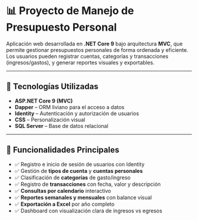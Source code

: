 # 📊 Proyecto de Manejo de Presupuesto Personal

Aplicación web desarrollada en **.NET Core 9** bajo arquitectura **MVC**, que permite gestionar presupuestos personales de forma ordenada y eficiente. Los usuarios pueden registrar cuentas, categorías y transacciones (ingresos/gastos), y generar reportes visuales y exportables.

---

## 🧰 Tecnologías Utilizadas

- **ASP.NET Core 9 (MVC)**
- **Dapper** – ORM liviano para el acceso a datos
- **Identity** – Autenticación y autorización de usuarios
- **CSS** – Personalización visual
- **SQL Server** – Base de datos relacional

---

## 🚀 Funcionalidades Principales

- ✅ Registro e inicio de sesión de usuarios con Identity
- ✅ Gestión de **tipos de cuenta** y **cuentas personales**
- ✅ Clasificación de **categorías** de gasto/ingreso
- ✅ Registro de **transacciones** con fecha, valor y descripción
- ✅ **Consultas por calendario** interactivo
- ✅ **Reportes semanales y mensuales** con balance visual
- ✅ **Exportación a Excel** por año completo
- ✅ Dashboard con visualización clara de ingresos vs egresos
